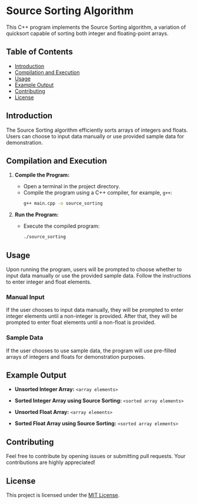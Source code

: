 # Source Sorting Algorithm

This C++ program implements the Source Sorting algorithm, a variation of quicksort capable of sorting both integer and floating-point arrays.

## Table of Contents

- [Introduction](#introduction)
- [Compilation and Execution](#compilation-and-execution)
- [Usage](#usage)
- [Example Output](#example-output)
- [Contributing](#contributing)
- [License](#license)

## Introduction

The Source Sorting algorithm efficiently sorts arrays of integers and floats. Users can choose to input data manually or use provided sample data for demonstration.

## Compilation and Execution

1. **Compile the Program:**
   - Open a terminal in the project directory.
   - Compile the program using a C++ compiler, for example, `g++`:
     ```bash
     g++ main.cpp -o source_sorting
     ```

2. **Run the Program:**
   - Execute the compiled program:
     ```bash
     ./source_sorting
     ```

## Usage

Upon running the program, users will be prompted to choose whether to input data manually or use the provided sample data. Follow the instructions to enter integer and float elements.

### Manual Input

If the user chooses to input data manually, they will be prompted to enter integer elements until a non-integer is provided. After that, they will be prompted to enter float elements until a non-float is provided.

### Sample Data

If the user chooses to use sample data, the program will use pre-filled arrays of integers and floats for demonstration purposes.

## Example Output

- **Unsorted Integer Array:** `<array elements>`
- **Sorted Integer Array using Source Sorting:** `<sorted array elements>`

- **Unsorted Float Array:** `<array elements>`
- **Sorted Float Array using Source Sorting:** `<sorted array elements>`

## Contributing

Feel free to contribute by opening issues or submitting pull requests. Your contributions are highly appreciated!

## License

This project is licensed under the [MIT License](LICENSE).
